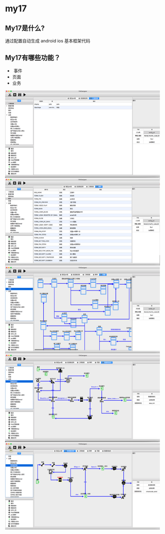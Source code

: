 # my17

## My17是什么?

通过配置自动生成 android ios 基本框架代码


## My17有哪些功能？

*  事件
*  页面
*  业务

![pics-p0](https://github.com/dizhanbin/my17/blob/master/pics/p0.png)
![pics-p1](https://github.com/dizhanbin/my17/blob/master/pics/p1.png)
![pics-p2](https://github.com/dizhanbin/my17/blob/master/pics/p2.png)
![pics-p3](https://github.com/dizhanbin/my17/blob/master/pics/p3.png)
![pics-p4](https://github.com/dizhanbin/my17/blob/master/pics/p4.png)

